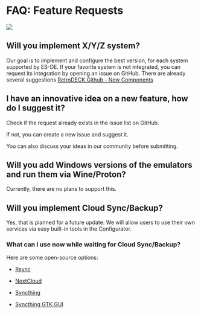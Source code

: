 # FAQ: Feature Requests

<img src="../../wiki_icons/retrodeck/rd_icon_circle_192x192.png">

## Will you implement X/Y/Z system?

Our goal is to implement and configure the best version, for each system supported by ES-DE. If your favorite system is not integrated, you can request its integration by opening an issue on GitHub. There are already several suggestions [RetroDECK Github - New Components](https://github.com/RetroDECK/RetroDECK/issues?q=is%3Aissue%20state%3Aopen%20label%3A%22New%20Component%20%F0%9F%92%BE%22)

## I have an innovative idea on a new feature, how do I suggest it?

Check if the request already exists in the issue list on GitHub. 

If not, you can create a new issue and suggest it. 

You can also discuss your ideas in our community before submitting.

## Will you add Windows versions of the emulators and run them via Wine/Proton?

Currently, there are no plans to support this.

## Will you implement Cloud Sync/Backup?

Yes, that is planned for a future update. We will allow users to use their own services via easy built-in tools in the Configurator.

### What can I use now while waiting for Cloud Sync/Backup?

Here are some open-source options:

- [Rsync](https://linux.die.net/man/1/rsync)

- [NextCloud](https://nextcloud.com/)

- [Syncthing](https://github.com/syncthing/syncthing)

- [Syncthing GTK GUI](https://flathub.org/apps/me.kozec.syncthingtk)

